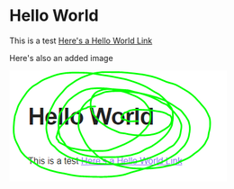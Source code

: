 ---
---

# Hello World

This is a test [Here's a Hello World Link](Here's%20a%20Hello%20World%20Link.md)

Here's also an added image

![Example Image](Files/Hello.png)

